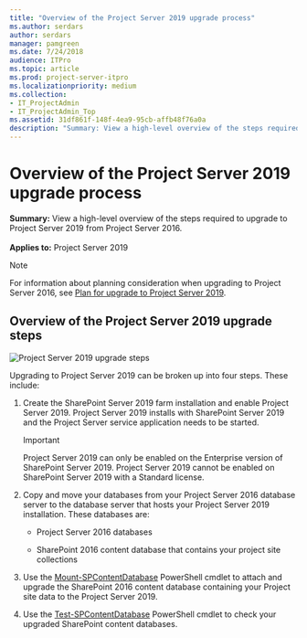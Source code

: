 ```yaml
---
title: "Overview of the Project Server 2019 upgrade process"
ms.author: serdars
author: serdars
manager: pamgreen
ms.date: 7/24/2018
audience: ITPro
ms.topic: article
ms.prod: project-server-itpro
ms.localizationpriority: medium
ms.collection:
- IT_ProjectAdmin
- IT_ProjectAdmin_Top
ms.assetid: 31df861f-148f-4ea9-95cb-affb48f76a0a
description: "Summary: View a high-level overview of the steps required to upgrade to Project Server 2019 from Project Server 2016."
---
```


# Overview of the Project Server 2019 upgrade process
 
 **Summary:** View a high-level overview of the steps required to upgrade to Project Server 2019 from Project Server 2016.<br/>
<br/>**Applies to:** Project Server 2019
  
> [!NOTE]
> For information about planning consideration when upgrading to Project Server 2016, see [Plan for upgrade to Project Server 2019](plan-for-upgrade-to-project-server-2019.md). 
  
## Overview of the Project Server 2019 upgrade steps

![Project Server 2019 upgrade steps](images/Update-for---Create-a-SharePoint-Server.png)
  
Upgrading to Project Server 2019 can be broken up into four steps. These include:
  
1. Create the SharePoint Server 2019 farm installation and enable Project Server 2019. Project Server 2019 installs with SharePoint Server 2019 and the Project Server service application needs to be started.
    
    > [!IMPORTANT]
    > Project Server 2019 can only be enabled on the Enterprise version of SharePoint Server 2019. Project Server 2019 cannot be enabled on SharePoint Server 2019 with a Standard license. 
  
2. Copy and move your databases from your Project Server 2016 database server to the database server that hosts your Project Server 2019 installation. These databases are:
    
   - Project Server 2016 databases
    
   - SharePoint 2016 content database that contains your project site collections
    
3. Use the [Mount-SPContentDatabase](/powershell/module/sharepoint-server/mount-spcontentdatabase?view=sharepoint-ps) PowerShell cmdlet to attach and upgrade the SharePoint 2016 content database containing your Project site data to the Project Server 2019.
    
4. Use the [Test-SPContentDatabase](/powershell/module/sharepoint-server/test-spcontentdatabase?view=sharepoint-ps) PowerShell cmdlet to check your upgraded SharePoint content databases.
    
